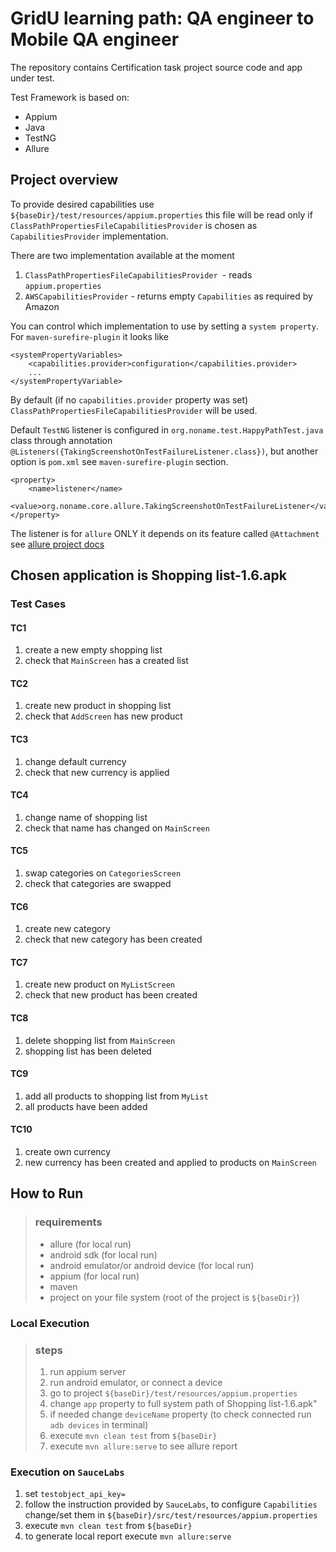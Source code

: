 # GridU learning path: QA engineer to Mobile QA engineer
The repository contains Certification task project source code and app under test.

Test Framework is based on:
- Appium
- Java
- TestNG
- Allure

## Project overview
To provide desired capabilities use `${baseDir}/test/resources/appium.properties`
this file will be read only if  `ClassPathPropertiesFileCapabilitiesProvider` is chosen as
`CapabilitiesProvider` implementation.

There are two implementation available at the moment
1. `ClassPathPropertiesFileCapabilitiesProvider `- reads `appium.properties`
2. `AWSCapabilitiesProvider` - returns empty `Capabilities` as required by Amazon

You can control which implementation to use by setting a `system property`.
For `maven-surefire-plugin` it looks like

    <systemPropertyVariables>
        <capabilities.provider>configuration</capabilities.provider>
        ...
    </systemPropertyVariable>
 By default (if no `capabilities.provider` property was set) `ClassPathPropertiesFileCapabilitiesProvider` will be used.

 Default `TestNG` listener is configured in `org.noname.test.HappyPathTest.java` class through annotation `@Listeners({TakingScreenshotOnTestFailureListener.class})`, but another option is `pom.xml` see `maven-surefire-plugin` section.

    <property>
        <name>listener</name>
            <value>org.noname.core.allure.TakingScreenshotOnTestFailureListener</value>
    </property>

The listener is for `allure` ONLY it depends on its feature called `@Attachment`
see [allure project docs](http://allure.qatools.ru/)

## Chosen application is Shopping list-1.6.apk
### Test Cases
#### TC1
 1.  create a new empty shopping list
 2. check that `MainScreen` has a created list
#### TC2
1. create new product in shopping list
2. check that `AddScreen` has new product
#### TC3
1. change default currency
2. check that new currency is applied
#### TC4
1. change name of shopping list
2. check that name has changed on `MainScreen`
#### TC5
1.  swap categories on `CategoriesScreen`
2. check that categories are swapped
#### TC6
1. create new category
2. check that new category has been created
#### TC7
1. create new product on `MyListScreen`
2. check that new product has been created
#### TC8
1. delete shopping list from `MainScreen`
2. shopping list has been deleted
#### TC9
1. add all products to shopping list from `MyList`
2. all products have been added
#### TC10
1. create own currency
2. new currency has been created and applied to products on `MainScreen`

## How to Run
>### requirements
>- allure (for local run)
>- android sdk (for local run)
>- android emulator/or android device (for local run)
>- appium (for local run)
>- maven
>- project on your file system (root of the project is `${baseDir}`)

### Local Execution
>### steps
>1. run appium server
>2. run android emulator, or connect a device
>3. go to project  `${baseDir}/test/resources/appium.properties`
>4. change `app` property to full system path of  Shopping list-1.6.apk"
>5. if needed change `deviceName` property (to check connected run `adb devices` in terminal)
>6. execute `mvn clean test` from `${baseDir}`
>7. execute `mvn allure:serve` to see allure report

### Execution on `SauceLabs`
1. set `testobject_api_key= `
2. follow the instruction provided by `SauceLabs`, to configure `Capabilities` change/set them in `${baseDir}/src/test/resources/appium.properties`
3. execute `mvn clean test` from `${baseDir}`
4. to generate local report execute `mvn allure:serve`
